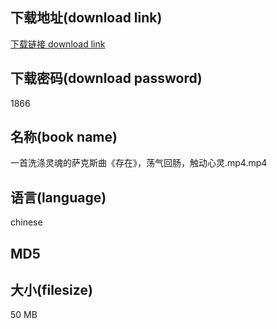## 下载地址(download link)
[下载链接 download link](https://voluble-croquembouche-d321dc.netlify.app/?s=%E4%B8%80%E9%A6%96%E6%B4%97%E6%B6%A4%E7%81%B5%E9%AD%82%E7%9A%84%E8%90%A8%E5%85%8B%E6%96%AF%E6%9B%B2%E3%80%8A%E5%AD%98%E5%9C%A8%E3%80%8B%EF%BC%8C%E8%8D%A1%E6%B0%94%E5%9B%9E%E8%82%A0%EF%BC%8C%E8%A7%A6%E5%8A%A8%E5%BF%83%E7%81%B5.mp4)

## 下载密码(download password)
1866

## 名称(book name)
一首洗涤灵魂的萨克斯曲《存在》，荡气回肠，触动心灵.mp4.mp4

## 语言(language)
chinese

## MD5


## 大小(filesize)
50 MB
